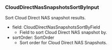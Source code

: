 ### CloudDirectNasSnapshotsSortByInput
Sort Cloud Direct NAS snapshot results.

- field: CloudDirectNasSnapshotsSortByField
  - Field to sort Cloud Direct NAS snapshot by.
- sortOrder: SortOrder
  - Sort order for Cloud Direct NAS Snapshots.
